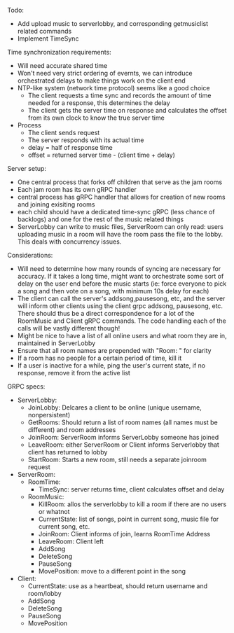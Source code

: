 Todo:
 - Add upload music to serverlobby, and corresponding getmusiclist related commands
 - Implement TimeSync

Time synchronization requirements:
 - Will need accurate shared time
 - Won't need very strict ordering of evernts, we can introduce orchestrated delays to make things work on the client end
 - NTP-like system (network time protocol) seems like a good choice
    - The client requests a time sync and records the amount of time needed for a response, this determines the delay
    - The client gets the server time on response and calculates the offset from its own clock to know the true server time
 - Process
    - The client sends request
    - The server responds with its actual time
    - delay = half of response time
    - offset = returned server time - (client time + delay)


Server setup:
 - One central process that forks off children that serve as the jam rooms
 - Each jam room has its own gRPC handler
 - central process has gRPC handler that allows for creation of new rooms and joining exisiting rooms
 - each child should have a dedicated time-sync gRPC (less chance of backlogs) and one for the rest of the music related things
 - ServerLobby can write to music files, ServerRoom can only read: users uploading music in a room will have the room pass the file to the lobby. This deals with concurrency issues.

Considerations:
 - Will need to determine how many rounds of syncing are necessary for accuracy. If it takes a long time, might want to orchestrate some sort of delay on the user end before the music starts (ie: force everyone to pick a song and then vote on a song, with minimum 10s delay for each)
 - The client can call the server's addsong,pausesong, etc, and the server will inform other clients using the client grpc addsong, pausesong, etc. There should thus be a direct correspondence for a lot of the RoomMusic and Client gRPC commands. The code handling each of the calls will be vastly different though!
 - Might be nice to have a list of all online users and what room they are in, maintained in ServerLobby
 - Ensure that all room names are prepended with "Room: " for clarity
 - If a room has no people for a certain period of time, kill it
 - If a user is inactive for a while, ping the user's current state, if no response, remove it from the active list


GRPC specs:
 - ServerLobby:
    - JoinLobby: Delcares a client to be online (unique username, nonpersistent)
    - GetRooms: Should return a list of room names (all names must be different) and room addresses
    - JoinRoom: ServerRoom informs ServerLobby someone has joined
    - LeaveRoom: either ServerRoom or Client informs Serverlobby that client has returned to lobby
    - StartRoom: Starts a new room, still needs a separate joinroom request
 - ServerRoom:
    - RoomTime:
        - TimeSync: server returns time, client calculates offset and delay
    - RoomMusic:
        - KillRoom: allos the serverlobby to kill a room if there are no users or whatnot
        - CurrentState: list of songs, point in current song, music file for current song, etc.
        - JoinRoom: Client informs of join, learns RoomTime Address
        - LeaveRoom: Client left
        - AddSong
        - DeleteSong
        - PauseSong
        - MovePosition: move to a different point in the song
 - Client:
    - CurrentState: use as a heartbeat, should return username and room/lobby
    - AddSong
    - DeleteSong
    - PauseSong
    - MovePosition